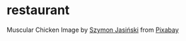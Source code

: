 # restaurant

Muscular Chicken Image by <a href="https://pixabay.com/users/echonn-30541699/?utm_source=link-attribution&utm_medium=referral&utm_campaign=image&utm_content=8596695">Szymon Jasiński</a> from <a href="https://pixabay.com//?utm_source=link-attribution&utm_medium=referral&utm_campaign=image&utm_content=8596695">Pixabay</a>